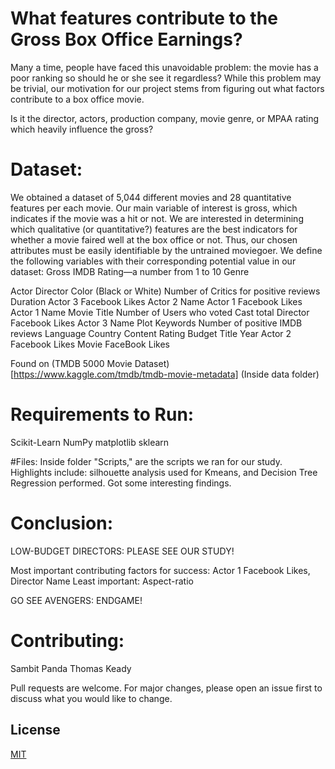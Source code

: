# What features contribute to the Gross Box Office Earnings?

Many a time, people have faced this unavoidable problem: the movie has a poor ranking so should he or she see it regardless? While this problem may be trivial, our motivation for our project stems from figuring out what factors contribute to a box office movie. 

Is it the director, actors, production company, movie genre, or MPAA rating which heavily influence the gross? 


# Dataset: 
We obtained a dataset of 5,044 different movies and 28 quantitative features per each movie. Our main variable of interest is gross, which indicates if the movie was a hit or not. We are interested in determining which qualitative (or quantitative?) features are the best indicators for whether a movie faired well at the box office or not. Thus, our chosen attributes must be easily identifiable by the untrained moviegoer. We define the following variables with their corresponding potential value in our dataset:
Gross 
IMDB Rating—a number from 1 to 10
Genre

Actor
Director
Color (Black or White) 
Number of Critics for positive reviews
Duration 
Actor 3 Facebook Likes
Actor 2 Name
Actor 1 Facebook Likes
Actor 1 Name
Movie Title
Number of Users who voted
Cast total
Director Facebook Likes
Actor 3 Name
Plot Keywords
Number of positive IMDB reviews
Language 
Country
Content Rating
Budget 
Title Year
Actor 2 Facebook Likes
Movie FaceBook Likes

Found on (TMDB 5000 Movie Dataset)[https://www.kaggle.com/tmdb/tmdb-movie-metadata]
(Inside data folder)

# Requirements to Run: 

Scikit-Learn
NumPy
matplotlib
sklearn

#Files:
Inside folder "Scripts," are the scripts we ran for our study. Highlights include: silhouette analysis used for Kmeans, and Decision Tree Regression performed. Got some interesting findings. 

# Conclusion: 
LOW-BUDGET DIRECTORS: PLEASE SEE OUR STUDY!

Most important contributing factors for success: Actor 1 Facebook Likes, Director Name
Least important: Aspect-ratio

GO SEE AVENGERS: ENDGAME!

# Contributing: 
Sambit Panda
Thomas Keady

Pull requests are welcome. For major changes, please open an issue first to discuss what you would like to change.


## License
[MIT](https://choosealicense.com/licenses/mit/)



